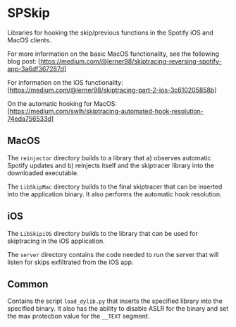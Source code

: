 # SPSkip

Libraries for hooking the skip/previous functions in the Spotify iOS and MacOS clients.

For more information on the basic MacOS functionality, see the following blog post: [https://medium.com/@lerner98/skiptracing-reversing-spotify-app-3a6df367287d]

For information on the iOS functionality: [https://medium.com/@lerner98/skiptracing-part-2-ios-3c610205858b]

On the automatic hooking for MacOS: [https://medium.com/swlh/skiptracing-automated-hook-resolution-74eda756533d]

## MacOS

The `reinjector` directory builds to a library that a) observes automatic Spotify updates and b) reinjects itself and the skiptracer library into the downloaded executable.

The `LibSkipMac` directory builds to the final skiptracer that can be inserted into the application binary. It also performs the automatic hook resolution.

## iOS

The `LibSkipiOS` directory builds to the library that can be used for skiptracing in the iOS application.

The `server` directory contains the code needed to run the server that will listen for skips exfiltrated from the iOS app.

## Common

Contains the script `load_dylib.py` that inserts the specified library into the specified binary. It also has the ability to disable ASLR for the binary and set the max protection value for the `__TEXT` segment.

